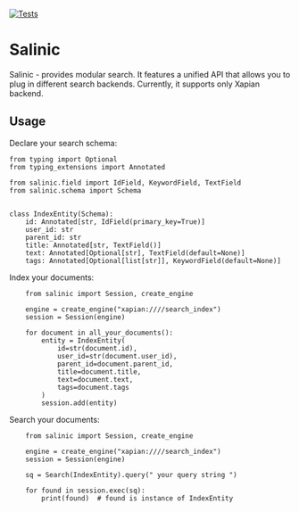[![Tests](https://github.com/papermerge/salinic/actions/workflows/tests.yml/badge.svg)](https://github.com/papermerge/salinic/actions/workflows/tests.yml)

# Salinic

Salinic - provides modular search. It features a unified API that
allows you to plug in different search backends.
Currently, it supports only Xapian backend.


## Usage

Declare your search schema:

    from typing import Optional
    from typing_extensions import Annotated

    from salinic.field import IdField, KeywordField, TextField
    from salinic.schema import Schema


    class IndexEntity(Schema):
        id: Annotated[str, IdField(primary_key=True)]
        user_id: str
        parent_id: str
        title: Annotated[str, TextField()]
        text: Annotated[Optional[str], TextField(default=None)]
        tags: Annotated[Optional[list[str]], KeywordField(default=None)]


Index your documents:

        from salinic import Session, create_engine

        engine = create_engine("xapian:////search_index")
        session = Session(engine)

        for document in all_your_documents():
            entity = IndexEntity(
                id=str(document.id),
                user_id=str(document.user_id),
                parent_id=document.parent_id,
                title=document.title,
                text=document.text,
                tags=document.tags
            )
            session.add(entity)


Search your documents:

        from salinic import Session, create_engine

        engine = create_engine("xapian:////search_index")
        session = Session(engine)

        sq = Search(IndexEntity).query(" your query string ")

        for found in session.exec(sq):
            print(found)  # found is instance of IndexEntity
